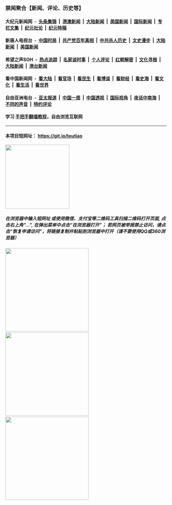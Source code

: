 ### 禁闻聚合【新闻、评论、历史等】

#### 大纪元新闻网 &nbsp;-&nbsp; [头条集锦](indexes/E头条集锦.md?t=02072355) &nbsp;|&nbsp; [港澳新闻](indexes/E港澳新闻.md?t=02072355)  &nbsp;|&nbsp; [大陆新闻](indexes/E大陆新闻.md?t=02072355) &nbsp;|&nbsp; [美国新闻](indexes/E美国新闻.md?t=02072355) &nbsp;|&nbsp; [国际新闻](indexes/E国际新闻.md?t=02072355) &nbsp;|&nbsp; [专栏文集](indexes/E专栏文集.md?t=02072355) &nbsp;|&nbsp; [纪元社论](indexes/E纪元社论.md?t=02072355) &nbsp;|&nbsp; [纪元特稿](indexes/E纪元特稿.md?t=02072355) 

#### 新唐人电视台 &nbsp;-&nbsp; [中国时局](indexes/N中国时局.md?t=02072355) &nbsp;|&nbsp; [共产党百年真相](indexes/N共产党百年真相.md?t=02072355) &nbsp;|&nbsp; [中共杀人历史](indexes/N中共杀人历史.md?t=02072355) &nbsp;|&nbsp; [文史漫步](indexes/N文史漫步.md?t=02072355) &nbsp;|&nbsp; [大陆新闻](indexes/N大陆新闻.md?t=02072355) &nbsp;|&nbsp; [美国新闻](indexes/N美国新闻.md?t=02072355)

#### 希望之声SOH &nbsp;-&nbsp; [热点追踪](indexes/H热点追踪.md?t=02072355) &nbsp;|&nbsp; [名家谈时事](indexes/H名家谈时事.md?t=02072355) &nbsp;|&nbsp; [个人评论](indexes/H个人评论.md?t=02072355)  &nbsp;|&nbsp; [红朝解密](indexes/H红朝解密.md?t=02072355) &nbsp;|&nbsp; [文化寻根](indexes/H文化寻根.md?t=02072355) &nbsp;|&nbsp; [大陆新闻](indexes/H大陆新闻.md?t=02072355) &nbsp;|&nbsp; [港台新闻](indexes/H港台新闻.md?t=02072355)

#### 看中国新闻网 &nbsp;-&nbsp; [看大陆](indexes/S看大陆.md?t=02072355) &nbsp;|&nbsp; [看官场](indexes/S看官场.md?t=02072355) &nbsp;|&nbsp; [看民生](indexes/S看民生.md?t=02072355)  &nbsp;|&nbsp; [看博谈](indexes/S看博谈.md?t=02072355) &nbsp;|&nbsp; [看财经](indexes/S看财经.md?t=02072355) &nbsp;|&nbsp; [看史海](indexes/S看史海.md?t=02072355) &nbsp;|&nbsp; [看文化](indexes/S看文化.md?t=02072355) &nbsp;|&nbsp; [看生活](indexes/S看生活.md?t=02072355) &nbsp;|&nbsp; [看世界](indexes/S看世界.md?t=02072355)

#### 自由亚洲电台 &nbsp;-&nbsp; [亚太报道](indexes/R亚太报道.md?t=02072355) &nbsp;|&nbsp; [中国一周](indexes/R中国一周.md?t=02072355) &nbsp;|&nbsp; [中国透视](indexes/R中国透视.md?t=02072355)  &nbsp;|&nbsp; [国际视角](indexes/R国际视角.md?t=02072355) &nbsp;|&nbsp; [夜话中南海](indexes/R夜话中南海.md?t=02072355) &nbsp;|&nbsp; [不同的声音](indexes/R不同的声音.md?t=02072355) &nbsp;|&nbsp; [特约评论](indexes/R特约评论.md?t=02072355)

#### 学习 [手把手翻墙教程](https://github.com/gfw-breaker/guides/wiki)，自由浏览互联网

----

#### 本项目短网址： https://git.io/toutiao
<img src="https://raw.githubusercontent.com/gfw-breaker/banned-news/master/scripts/img/qr.png" width="200px"/>  

##### 在浏览器中输入短网址 或使用微信、支付宝等二维码工具扫描二维码打开页面, 点击右上角"...", 在弹出菜单中点击“在浏览器打开”； 若网页被举报禁止访问，请点击“恢复申请访问”，将链接复制并粘贴到浏览器中打开（请不要使用QQ或360浏览器）

<img src="https://raw.githubusercontent.com/gfw-breaker/banned-news/master/scripts/img/1.png" width="260px"/> &nbsp; <img src="https://raw.githubusercontent.com/gfw-breaker/banned-news/master/scripts/img/2.png" width="260px"/> &nbsp; <img src="https://raw.githubusercontent.com/gfw-breaker/banned-news/master/scripts/img/3.png" width="260px"/>
